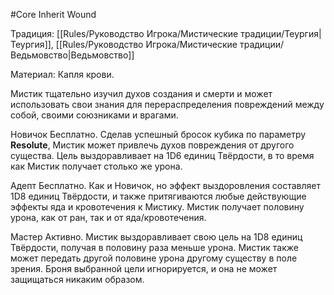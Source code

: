 #Core
Inherit Wound

Традиция: [[Rules/Руководство Игрока/Мистические традиции/Теургия|Теургия]], [[Rules/Руководство Игрока/Мистические традиции/Ведьмовство|Ведьмовство]]

Материал: Капля крови.

Мистик тщательно изучил духов создания и смерти и может использовать свои знания для перераспределения повреждений между собой, своими союзниками и врагами.

Новичок Бесплатно. Сделав успешный бросок кубика по параметру **Resolute**, Мистик может привлечь духов повреждения от другого существа. Цель выздоравливает на 1D6 единиц Твёрдости, в то время как Мистик получает столько же урона.

Адепт Бесплатно. Как и Новичок, но эффект выздоровления составляет 1D8 единиц Твёрдости, и также притягиваются любые действующие эффекты яда и кровотечения к Мистику. Мистик получает половину урона, как от ран, так и от яда/кровотечения.

Мастер Активно. Мистик выздоравливает свою цель на 1D8 единиц Твёрдости, получая в половину раза меньше урона. Мистик также может передать другой половине урона другому существу в поле зрения. Броня выбранной цели игнорируется, и она не может защищаться никаким образом.